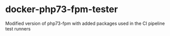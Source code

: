 # docker-php73-fpm-tester
Modified version of php73-fpm with added packages used in the CI pipeline test runners
